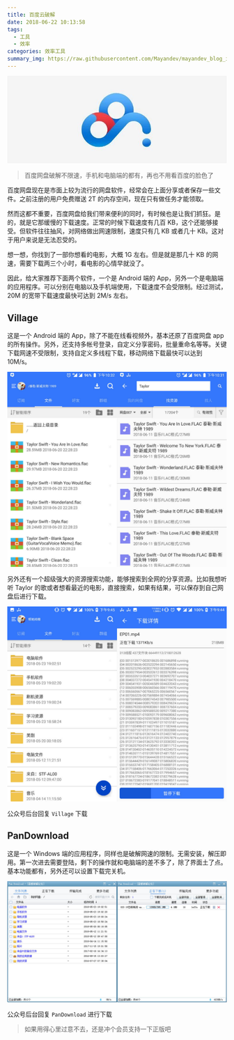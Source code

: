 ```yaml
---
title: 百度云破解
date: 2018-06-22 10:13:58
tags: 
  - 工具
  - 效率
categories: 效率工具
summary_img: https://raw.githubusercontent.com/Mayandev/mayandev_blog_image/master/blog/baidu-cloud-pojie-0.jpeg
---
```


![](https://raw.githubusercontent.com/Mayandev/mayandev_blog_image/master/blog/baidu-cloud-pojie-0.jpeg)


> 百度网盘破解不限速，手机和电脑端的都有，再也不用看百度的脸色了

百度网盘现在是市面上较为流行的网盘软件，经常会在上面分享或者保存一些文件。之前注册的用户免费赠送 2T 的内存空间，现在只有做任务才能领取。

然而这都不重要，百度网盘给我们带来便利的同时，有时候也是让我们抓狂。是的，就是它那缓慢的下载速度。正常的时候下载速度有几百 KB，这个还能够接受。但软件往往抽风，对网络做出网速限制，速度只有几 KB 或者几十 KB。这对于用户来说是无法忍受的。



想一想，你找到了一部你想看的电影，大概 1G 左右。但是就是那几十 KB 的网速，需要下载两三个小时，看电影的心情早就没了。

因此，给大家推荐下面两个软件，一个是 Android 端的 App，另外一个是电脑端的应用程序。可以分别在电脑以及手机端使用，下载速度不会受限制。经过测试，20M 的宽带下载速度最快可达到 2M/s 左右。

## Village

这是一个 Android 端的 App，除了不能在线看视频外，基本还原了百度网盘 app 的所有操作。另外，还支持多帐号登录，自定义分享密码，批量重命名等等。关键下载网速不受限制，支持自定义多线程下载，移动网络下载最快可以达到 10M/s。

![](https://raw.githubusercontent.com/Mayandev/mayandev_blog_image/master/blog/baidu-cloud-pojie-1.jpeg)

另外还有一个超级强大的资源搜索功能，能够搜索到全网的分享资源。比如我想听听 Taylor 的歌或者想看最近的电影，直接搜索，如果有结果，可以保存到自己网盘后进行下载。

![](https://raw.githubusercontent.com/Mayandev/mayandev_blog_image/master/blog/baidu-cloud-pojie-2.jpeg)

公众号后台回复 `Village` 下载

## PanDownload

这是一个 Windows 端的应用程序，同样也是破解网速的限制。无需安装，解压即用。第一次进去需要登陆，剩下的操作就和电脑端的差不多了，除了界面土了点。基本功能都有，另外还可以设置下载完关机。

![](https://raw.githubusercontent.com/Mayandev/mayandev_blog_image/master/blog/baidu-cloud-pojie-3.jpeg)

公众号后台回复 `PanDownload` 进行下载

> 如果用得心里过意不去，还是冲个会员支持一下正版吧

